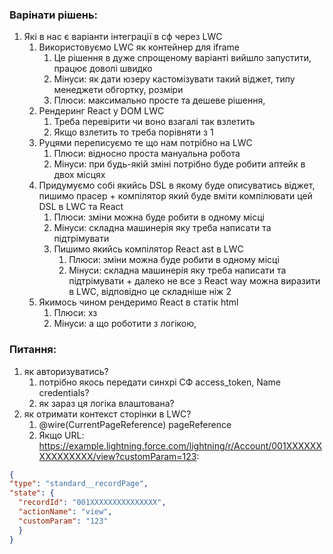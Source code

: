 ### Варінати рішень:

1. Які в нас є варіанти інтеграції в сф через LWС
   1. Використовуємо LWC як контейнер для iframe
      1. Це рішення в дуже спрощеному варіанті вийшло запустити, працює доволі швидко
      2. Мінуси: як дати юзеру кастомізувати такий віджет, типу менеджети обгортку, розміри
      3. Плюси: максимально просте та дешеве рішення,
   2. Рендеринг React у DOM LWC
      1. Треба перевірити чи воно взагалі так взлетить
      2. Якщо взлетить то треба порівняти з 1
   3. Руцями переписуємо те що нам потрібно на LWC
      1. Плюси: відносно проста мануальна робота
      2. Мінуси: при будь-якій зміні потрібно буде робити аптейк в двох місцях
   4. Придумуємо собі якийсь DSL в якому буде описуватись віджет, пишимо прасер + компілятор який буде вміти компілювати цей DSL в LWC та React
      1. Плюси: зміни можна буде робити в одному місці
      2. Мінуси: складна машинерія яку треба написати та підтрімувати
      3. Пишимо якийсь компілятор React ast в LWC
         1. Плюси: зміни можна буде робити в одному місці
         2. Мінуси: складна машинерія яку треба написати та підтрімувати + далеко не все з React way можна виразити в LWC, відповідно це складніше ніж 2
   5. Якимось чином рендеримо React в статік html
      1. Плюси: хз
      2. Мінуси: а що роботити з логікою,

### Питання:
1. як авторизуватись?
   1. потрібно якось передати синхрі СФ access_token, Name credentials?
   2. як зараз ця логіка влаштована?
2. як отримати контекст сторінки в LWC?
   1. @wire(CurrentPageReference) pageReference
   2. Якщо URL: https://example.lightning.force.com/lightning/r/Account/001XXXXXXXXXXXXXXX/view?customParam=123:
```json
{
"type": "standard__recordPage",
"state": {
  "recordId": "001XXXXXXXXXXXXXXX",
  "actionName": "view",
  "customParam": "123"
  }
}
```